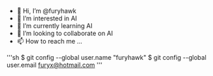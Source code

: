- 👋 Hi, I’m @furyhawk
- 👀 I’m interested in AI
- 🌱 I’m currently learning AI
- 💞️ I’m looking to collaborate on AI
- 📫 How to reach me ...

'''sh
$ git config --global user.name "furyhawk"
$ git config --global user.email furyx@hotmail.com
'''

<!---
furyhawk/furyhawk is a ✨ special ✨ repository because its `README.md` (this file) appears on your GitHub profile.
You can click the Preview link to take a look at your changes.
--->
